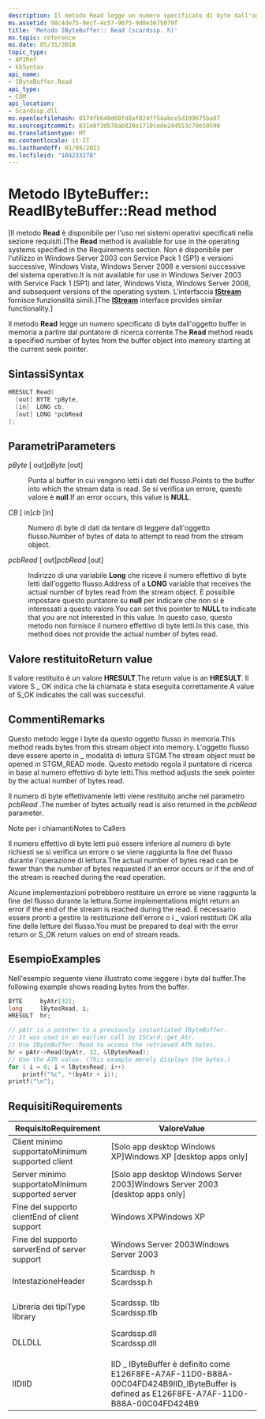 ```yaml
---
description: Il metodo Read legge un numero specificato di byte dall'oggetto buffer in memoria a partire dal puntatore di ricerca corrente.
ms.assetid: 98c4de75-9ecf-4c57-9075-9d0e3675079f
title: 'Metodo IByteBuffer:: Read (scardssp. h)'
ms.topic: reference
ms.date: 05/31/2018
topic_type:
- APIRef
- kbSyntax
api_name:
- IByteBuffer.Read
api_type:
- COM
api_location:
- Scardssp.dll
ms.openlocfilehash: 0574fb640d60fd8af824ff54abce5d109675ba87
ms.sourcegitcommit: 831e8f3db78ab820e1710cede244553c70e50500
ms.translationtype: MT
ms.contentlocale: it-IT
ms.lasthandoff: 01/08/2021
ms.locfileid: "104233278"
---
```

# <a name="ibytebufferread-method"></a><span data-ttu-id="d817b-103">Metodo IByteBuffer:: Read</span><span class="sxs-lookup"><span data-stu-id="d817b-103">IByteBuffer::Read method</span></span>

<span data-ttu-id="d817b-104">\[Il metodo **Read** è disponibile per l'uso nei sistemi operativi specificati nella sezione requisiti.</span><span class="sxs-lookup"><span data-stu-id="d817b-104">\[The **Read** method is available for use in the operating systems specified in the Requirements section.</span></span> <span data-ttu-id="d817b-105">Non è disponibile per l'utilizzo in Windows Server 2003 con Service Pack 1 (SP1) e versioni successive, Windows Vista, Windows Server 2008 e versioni successive del sistema operativo.</span><span class="sxs-lookup"><span data-stu-id="d817b-105">It is not available for use in Windows Server 2003 with Service Pack 1 (SP1) and later, Windows Vista, Windows Server 2008, and subsequent versions of the operating system.</span></span> <span data-ttu-id="d817b-106">L'interfaccia [**IStream**](/windows/desktop/api/objidl/nn-objidl-istream) fornisce funzionalità simili.\]</span><span class="sxs-lookup"><span data-stu-id="d817b-106">The [**IStream**](/windows/desktop/api/objidl/nn-objidl-istream) interface provides similar functionality.\]</span></span>

<span data-ttu-id="d817b-107">Il metodo **Read** legge un numero specificato di byte dall'oggetto buffer in memoria a partire dal puntatore di ricerca corrente.</span><span class="sxs-lookup"><span data-stu-id="d817b-107">The **Read** method reads a specified number of bytes from the buffer object into memory starting at the current seek pointer.</span></span>

## <a name="syntax"></a><span data-ttu-id="d817b-108">Sintassi</span><span class="sxs-lookup"><span data-stu-id="d817b-108">Syntax</span></span>


```C++
HRESULT Read(
  [out] BYTE *pByte,
  [in]  LONG cb,
  [out] LONG *pcbRead
);
```



## <a name="parameters"></a><span data-ttu-id="d817b-109">Parametri</span><span class="sxs-lookup"><span data-stu-id="d817b-109">Parameters</span></span>

<dl> <dt>

<span data-ttu-id="d817b-110">*pByte* \[ out\]</span><span class="sxs-lookup"><span data-stu-id="d817b-110">*pByte* \[out\]</span></span>
</dt> <dd>

<span data-ttu-id="d817b-111">Punta al buffer in cui vengono letti i dati del flusso.</span><span class="sxs-lookup"><span data-stu-id="d817b-111">Points to the buffer into which the stream data is read.</span></span> <span data-ttu-id="d817b-112">Se si verifica un errore, questo valore è **null**.</span><span class="sxs-lookup"><span data-stu-id="d817b-112">If an error occurs, this value is **NULL**.</span></span>

</dd> <dt>

<span data-ttu-id="d817b-113">*CB* \[ in\]</span><span class="sxs-lookup"><span data-stu-id="d817b-113">*cb* \[in\]</span></span>
</dt> <dd>

<span data-ttu-id="d817b-114">Numero di byte di dati da tentare di leggere dall'oggetto flusso.</span><span class="sxs-lookup"><span data-stu-id="d817b-114">Number of bytes of data to attempt to read from the stream object.</span></span>

</dd> <dt>

<span data-ttu-id="d817b-115">*pcbRead* \[ out\]</span><span class="sxs-lookup"><span data-stu-id="d817b-115">*pcbRead* \[out\]</span></span>
</dt> <dd>

<span data-ttu-id="d817b-116">Indirizzo di una variabile **Long** che riceve il numero effettivo di byte letti dall'oggetto flusso.</span><span class="sxs-lookup"><span data-stu-id="d817b-116">Address of a **LONG** variable that receives the actual number of bytes read from the stream object.</span></span> <span data-ttu-id="d817b-117">È possibile impostare questo puntatore su **null** per indicare che non si è interessati a questo valore.</span><span class="sxs-lookup"><span data-stu-id="d817b-117">You can set this pointer to **NULL** to indicate that you are not interested in this value.</span></span> <span data-ttu-id="d817b-118">In questo caso, questo metodo non fornisce il numero effettivo di byte letti.</span><span class="sxs-lookup"><span data-stu-id="d817b-118">In this case, this method does not provide the actual number of bytes read.</span></span>

</dd> </dl>

## <a name="return-value"></a><span data-ttu-id="d817b-119">Valore restituito</span><span class="sxs-lookup"><span data-stu-id="d817b-119">Return value</span></span>

<span data-ttu-id="d817b-120">Il valore restituito è un valore **HRESULT**.</span><span class="sxs-lookup"><span data-stu-id="d817b-120">The return value is an **HRESULT**.</span></span> <span data-ttu-id="d817b-121">Il valore S \_ OK indica che la chiamata è stata eseguita correttamente.</span><span class="sxs-lookup"><span data-stu-id="d817b-121">A value of S\_OK indicates the call was successful.</span></span>

## <a name="remarks"></a><span data-ttu-id="d817b-122">Commenti</span><span class="sxs-lookup"><span data-stu-id="d817b-122">Remarks</span></span>

<span data-ttu-id="d817b-123">Questo metodo legge i byte da questo oggetto flusso in memoria.</span><span class="sxs-lookup"><span data-stu-id="d817b-123">This method reads bytes from this stream object into memory.</span></span> <span data-ttu-id="d817b-124">L'oggetto flusso deve essere aperto in \_ modalità di lettura STGM.</span><span class="sxs-lookup"><span data-stu-id="d817b-124">The stream object must be opened in STGM\_READ mode.</span></span> <span data-ttu-id="d817b-125">Questo metodo regola il puntatore di ricerca in base al numero effettivo di byte letti.</span><span class="sxs-lookup"><span data-stu-id="d817b-125">This method adjusts the seek pointer by the actual number of bytes read.</span></span>

<span data-ttu-id="d817b-126">Il numero di byte effettivamente letti viene restituito anche nel parametro *pcbRead* .</span><span class="sxs-lookup"><span data-stu-id="d817b-126">The number of bytes actually read is also returned in the *pcbRead* parameter.</span></span>

<span data-ttu-id="d817b-127">Note per i chiamanti</span><span class="sxs-lookup"><span data-stu-id="d817b-127">Notes to Callers</span></span>

<span data-ttu-id="d817b-128">Il numero effettivo di byte letti può essere inferiore al numero di byte richiesti se si verifica un errore o se viene raggiunta la fine del flusso durante l'operazione di lettura.</span><span class="sxs-lookup"><span data-stu-id="d817b-128">The actual number of bytes read can be fewer than the number of bytes requested if an error occurs or if the end of the stream is reached during the read operation.</span></span>

<span data-ttu-id="d817b-129">Alcune implementazioni potrebbero restituire un errore se viene raggiunta la fine del flusso durante la lettura.</span><span class="sxs-lookup"><span data-stu-id="d817b-129">Some implementations might return an error if the end of the stream is reached during the read.</span></span> <span data-ttu-id="d817b-130">È necessario essere pronti a gestire la restituzione dell'errore o i \_ valori restituiti OK alla fine delle letture del flusso.</span><span class="sxs-lookup"><span data-stu-id="d817b-130">You must be prepared to deal with the error return or S\_OK return values on end of stream reads.</span></span>

## <a name="examples"></a><span data-ttu-id="d817b-131">Esempio</span><span class="sxs-lookup"><span data-stu-id="d817b-131">Examples</span></span>

<span data-ttu-id="d817b-132">Nell'esempio seguente viene illustrato come leggere i byte dal buffer.</span><span class="sxs-lookup"><span data-stu-id="d817b-132">The following example shows reading bytes from the buffer.</span></span>


```C++
BYTE     byAtr[32];
long     lBytesRead, i;
HRESULT  hr;

// pAtr is a pointer to a previously instantiated IByteBuffer.
// It was used in an earlier call by ISCard::get_Atr.
// Use IByteBuffer::Read to access the retrieved ATR bytes.
hr = pAtr->Read(byAtr, 32, &lBytesRead);
// Use the ATR value. (This example merely displays the bytes.)
for ( i = 0; i < lBytesRead; i++)
    printf("%c", *(byAtr + i));
printf("\n");
```



## <a name="requirements"></a><span data-ttu-id="d817b-133">Requisiti</span><span class="sxs-lookup"><span data-stu-id="d817b-133">Requirements</span></span>



| <span data-ttu-id="d817b-134">Requisito</span><span class="sxs-lookup"><span data-stu-id="d817b-134">Requirement</span></span> | <span data-ttu-id="d817b-135">Valore</span><span class="sxs-lookup"><span data-stu-id="d817b-135">Value</span></span> |
|-------------------------------------|-----------------------------------------------------------------------------------------|
| <span data-ttu-id="d817b-136">Client minimo supportato</span><span class="sxs-lookup"><span data-stu-id="d817b-136">Minimum supported client</span></span><br/> | <span data-ttu-id="d817b-137">\[Solo app desktop Windows XP\]</span><span class="sxs-lookup"><span data-stu-id="d817b-137">Windows XP \[desktop apps only\]</span></span><br/>                                             |
| <span data-ttu-id="d817b-138">Server minimo supportato</span><span class="sxs-lookup"><span data-stu-id="d817b-138">Minimum supported server</span></span><br/> | <span data-ttu-id="d817b-139">\[Solo app desktop Windows Server 2003\]</span><span class="sxs-lookup"><span data-stu-id="d817b-139">Windows Server 2003 \[desktop apps only\]</span></span><br/>                                    |
| <span data-ttu-id="d817b-140">Fine del supporto client</span><span class="sxs-lookup"><span data-stu-id="d817b-140">End of client support</span></span><br/>    | <span data-ttu-id="d817b-141">Windows XP</span><span class="sxs-lookup"><span data-stu-id="d817b-141">Windows XP</span></span><br/>                                                                   |
| <span data-ttu-id="d817b-142">Fine del supporto server</span><span class="sxs-lookup"><span data-stu-id="d817b-142">End of server support</span></span><br/>    | <span data-ttu-id="d817b-143">Windows Server 2003</span><span class="sxs-lookup"><span data-stu-id="d817b-143">Windows Server 2003</span></span><br/>                                                          |
| <span data-ttu-id="d817b-144">Intestazione</span><span class="sxs-lookup"><span data-stu-id="d817b-144">Header</span></span><br/>                   | <dl> <span data-ttu-id="d817b-145"><dt>Scardssp. h</dt></span><span class="sxs-lookup"><span data-stu-id="d817b-145"><dt>Scardssp.h</dt></span></span> </dl>   |
| <span data-ttu-id="d817b-146">Libreria dei tipi</span><span class="sxs-lookup"><span data-stu-id="d817b-146">Type library</span></span><br/>             | <dl> <span data-ttu-id="d817b-147"><dt>Scardssp. tlb</dt></span><span class="sxs-lookup"><span data-stu-id="d817b-147"><dt>Scardssp.tlb</dt></span></span> </dl> |
| <span data-ttu-id="d817b-148">DLL</span><span class="sxs-lookup"><span data-stu-id="d817b-148">DLL</span></span><br/>                      | <dl> <span data-ttu-id="d817b-149"><dt>Scardssp.dll</dt></span><span class="sxs-lookup"><span data-stu-id="d817b-149"><dt>Scardssp.dll</dt></span></span> </dl> |
| <span data-ttu-id="d817b-150">IID</span><span class="sxs-lookup"><span data-stu-id="d817b-150">IID</span></span><br/>                      | <span data-ttu-id="d817b-151">IID \_ IByteBuffer è definito come E126F8FE-A7AF-11D0-B88A-00C04FD424B9</span><span class="sxs-lookup"><span data-stu-id="d817b-151">IID\_IByteBuffer is defined as E126F8FE-A7AF-11D0-B88A-00C04FD424B9</span></span><br/>          |



 

